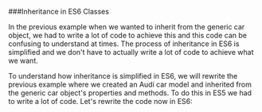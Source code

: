 ###Inheritance in ES6 Classes 

In the previous example when we wanted to inherit from the generic car object, we had to write a lot of code to achieve this and this code can be confusing to understand at times. The process of inheritance in ES6 is simplified and we don't have to actually write a lot of code to achieve what we want.

To understand how inheritance is simplified in ES6, we will rewrite the previous example where we created an Audi car model and inherited from the generic car object's properties and methods. To do this in ES5 we had to write a lot of code. Let's rewrite the code now in ES6: 


